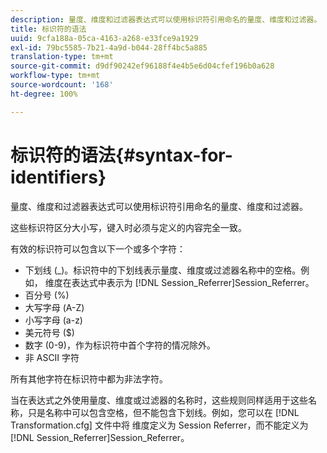 ```yaml
---
description: 量度、维度和过滤器表达式可以使用标识符引用命名的量度、维度和过滤器。
title: 标识符的语法
uuid: 9cfa188a-05ca-4163-a268-e33fce9a1929
exl-id: 79bc5585-7b21-4a9d-b044-28ff4bc5a885
translation-type: tm+mt
source-git-commit: d9df90242ef96188f4e4b5e6d04cfef196b0a628
workflow-type: tm+mt
source-wordcount: '168'
ht-degree: 100%

---
```


# 标识符的语法{#syntax-for-identifiers}

量度、维度和过滤器表达式可以使用标识符引用命名的量度、维度和过滤器。

这些标识符区分大小写，键入时必须与定义的内容完全一致。

有效的标识符可以包含以下一个或多个字符：

* 下划线 (_)。标识符中的下划线表示量度、维度或过滤器名称中的空格。例如， 维度在表达式中表示为 [!DNL Session_Referrer]Session_Referrer。
* 百分号 (%)
* 大写字母 (A-Z)
* 小写字母 (a-z)
* 美元符号 ($)
* 数字 (0-9)，作为标识符中首个字符的情况除外。
* 非 ASCII 字符

所有其他字符在标识符中都为非法字符。

当在表达式之外使用量度、维度或过滤器的名称时，这些规则同样适用于这些名称，只是名称中可以包含空格，但不能包含下划线。例如，您可以在 [!DNL Transformation.cfg] 文件中将 维度定义为 Session Referrer，而不能定义为 [!DNL Session_Referrer]Session_Referrer。
